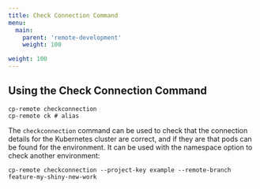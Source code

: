 ```yaml
---
title: Check Connection Command
menu:
  main:
    parent: 'remote-development'
    weight: 100

weight: 100
---
```

## Using the Check Connection Command

```
cp-remote checkconnection
cp-remote ck # alias
```

The `checkconnection` command can be used to check that the connection details for the Kubernetes cluster are correct, and if they are that pods can be found for the environment. It can be used with the namespace option to check another environment:

```
cp-remote checkconnection --project-key example --remote-branch feature-my-shiny-new-work
```
